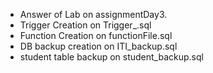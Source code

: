  -  Answer of Lab on assignmentDay3.
 -  Trigger Creation on Trigger_.sql
 -  Function Creation on functionFile.sql
 -  DB backup creation on ITI_backup.sql
 -  student table backup on student_backup.sql
   
